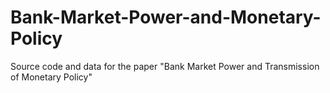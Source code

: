 # Bank-Market-Power-and-Monetary-Policy
Source code and data for the paper "Bank Market Power and Transmission of Monetary Policy"
